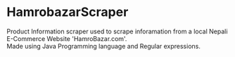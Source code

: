 # HamrobazarScraper

Product Information scraper used to scrape inforamation from a local Nepali E-Commerce Website 'HamroBazar.com'.
<br>
Made using Java Programming language and Regular expressions.
